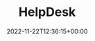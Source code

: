 ---
weight: 400
title: "HelpDesk"
description: "HelpDesk StarterKit"
icon: support
date: 2022-11-22T12:36:15+00:00
lastmod: 2022-11-22T12:36:15+00:00
draft: false
images: []
---